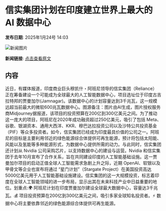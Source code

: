 # 信实集团计划在印度建立世界上最大的 AI 数据中心

**发布日期**: 2025年1月24号 14:03

![新闻图片](https://pic.chinaz.com/picmap/202304071721476167_0.jpg)

**新闻链接**: [点击查看原文](https://www.aibase.com/zh/news/14984)

## 内容

近日，有媒体报道，印度商业巨头穆凯什・阿班尼领导的信实集团（Reliance）正在筹备建设一个可能成为全球最大的人工智能数据中心，项目选址位于印度古吉拉特邦的贾曼加尔(Jamnagar)。该数据中心的计划容量达到3千兆瓦，这一规模远超当前最大的微软600兆瓦数据中心。图源备注：图片由AI生成，图片授权服务商Midjourney据报道，该项目的投资预算在200亿到300亿美元之间。为了推动这一庞大的项目，阿班尼在2020年成功融资超过250亿美元，吸引了包括 Meta、谷歌、银湖资本、通用大西洋、KKR、穆巴达拉投资公司以及沙特公共投资基金（PIF）等众多投资者。如今，信实集团已经成为印度最具价值的公司之一。阿班尼的目标是主要利用邻近的绿色能源综合体提供可再生能源，预计将包括太阳能、风能以及氢能等多种能源形式，为数据中心提供所需的动力。与此同时，信实集团还计划从 Nvidia 公司采购芯片，以支持数据中心的建设与运营。Nvidia 和信实集团于去年10月宣布了合作关系，旨在共同建设印度的人工智能基础设施。这一贾曼加尔项目的启动正值全球人工智能需求急剧上升之际，近期 OpenAI、软银以及甲骨文等企业也宣布将通过 “星门计划”（Stargate Project）在美国投资高达5000亿美元用于人工智能基础设施建设。信实集团的这一大规模投资，标志着印度在全球人工智能领域的进一步布局，显示出其在未来科技产业中日益重要的地位。划重点:🌍 阿班尼计划在印度贾曼加尔建设全球最大数据中心，容量达3千兆瓦。💰 项目投资预算在200亿到300亿美元之间，吸引多家全球知名投资者。⚡ 数据中心将主要依靠邻近的绿色能源综合体提供可再生能源。
